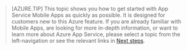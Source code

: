
>[AZURE.TIP] This topic shows you how to get started with App Service Mobile Apps as quickly as possible. It is designed for customers new to this Azure feature. If you are already familiar with Mobile Apps, are looking for more in-depth information, or want to learn more about Azure App Service, please select a topic from the left-navigation or see the relevant links in [Next steps](#next-steps).

<!--HONumber=Apr16_HO1-->


